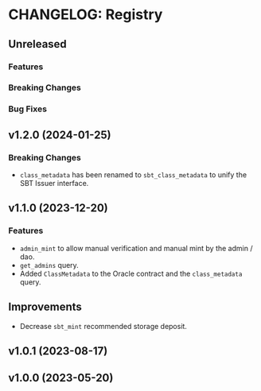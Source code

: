 <!-- markdownlint-disable MD013 -->
<!-- markdownlint-disable MD024 -->

<!--
Changelogs are for humans, not machines.
There should be an entry for every single version.
The same types of changes should be grouped.
The latest version comes first.
The release date of each version is displayed.

Usage:

Change log entries are to be added to the Unreleased section. Example entry:

* [#<PR-number>](https://github.com/umee-network/umee/pull/<PR-number>) <description>
-->

# CHANGELOG: Registry

## Unreleased

### Features

### Breaking Changes

### Bug Fixes

## v1.2.0 (2024-01-25)

### Breaking Changes

- `class_metadata` has been renamed to `sbt_class_metadata` to unify the SBT Issuer interface.

## v1.1.0 (2023-12-20)

### Features

- `admin_mint` to allow manual verification and manual mint by the admin / dao.
- `get_admins` query.
- Added `ClassMetadata` to the Oracle contract and the `class_metadata` query.

## Improvements

- Decrease `sbt_mint` recommended storage deposit.

## v1.0.1 (2023-08-17)

## v1.0.0 (2023-05-20)

